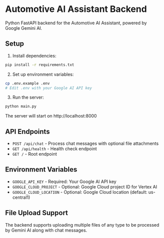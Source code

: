 
# Automotive AI Assistant Backend

Python FastAPI backend for the Automotive AI Assistant, powered by Google Gemini AI.

## Setup

1. Install dependencies:
```bash
pip install -r requirements.txt
```

2. Set up environment variables:
```bash
cp .env.example .env
# Edit .env with your Google AI API key
```

3. Run the server:
```bash
python main.py
```

The server will start on http://localhost:8000

## API Endpoints

- `POST /api/chat` - Process chat messages with optional file attachments
- `GET /api/health` - Health check endpoint
- `GET /` - Root endpoint

## Environment Variables

- `GOOGLE_API_KEY` - Required: Your Google AI API key
- `GOOGLE_CLOUD_PROJECT` - Optional: Google Cloud project ID for Vertex AI
- `GOOGLE_CLOUD_LOCATION` - Optional: Google Cloud location (default: us-central1)

## File Upload Support

The backend supports uploading multiple files of any type to be processed by Gemini AI along with chat messages.
